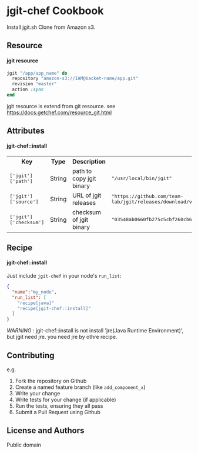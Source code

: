 jgit-chef Cookbook
==================
Install jgit.sh
Clone from Amazon s3.

Resource
-----
#### jgit resource

```ruby
jgit "/app/app_name" do
  repository "amazon-s3://IAM@backet-name/app.git"
  revision "master"
  action :sync
end
```

jgit resource is extend from git resource.
see https://docs.getchef.com/resource_git.html


Attributes
----------

#### jgit-chef::install
<table>
  <tr>
    <th>Key</th>
    <th>Type</th>
    <th>Description</th>
    <th>Default</th>
  </tr>
  <tr>
    <td><tt>['jgit']['path']</tt></td>
    <td>String</td>
    <td>path to copy jgit binary</td>
    <td><tt>"/usr/local/bin/jgit"</tt></td>
  </tr>
  <tr>
    <td><tt>['jgit']['source']</tt></td>
    <td>String</td>
    <td>URL of jgit releases</td>
    <td><tt>"https://github.com/team-lab/jgit/releases/download/v3.6.0.201411121045-token4-env4/jgit"</tt></td>
  </tr>
  <tr>
    <td><tt>['jgit']['checksum']</tt></td>
    <td>String</td>
    <td>checksum of jgit binary</td>
    <td><tt>"03548ab0660fb275c5cbf260cb6f7a41412f8fb4b11016ce6025bb2336566b52"</tt></td>
  </tr>
</table>

Recipe
-----
#### jgit-chef::install

Just include `jgit-chef` in your node's `run_list`:

```json
{
  "name":"my_node",
  "run_list": [
    "recipe[java]"
    "recipe[jgit-chef::install]"
  ]
}
```

*WARNING* : jgit-chef::install is not install 'jre(Java Runtime Environment)', but jgit need jre.
you need jre by othre recipe.


Contributing
------------

e.g.
1. Fork the repository on Github
2. Create a named feature branch (like `add_component_x`)
3. Write your change
4. Write tests for your change (if applicable)
5. Run the tests, ensuring they all pass
6. Submit a Pull Request using Github

License and Authors
-------------------
Public domain

